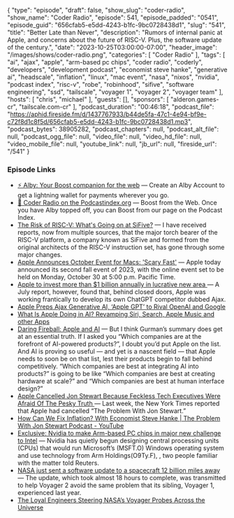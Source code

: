 {
  "type": "episode",
  "draft": false,
  "show_slug": "coder-radio",
  "show_name": "Coder Radio",
  "episode": 541,
  "episode_padded": "0541",
  "episode_guid": "656cfab5-e5dd-4243-b1fc-9bc0728438d1",
  "slug": "541",
  "title": "Better Late than Never",
  "description": "Rumors of internal panic at Apple, and concerns about the future of RISC-V. Plus, the software update of the century.",
  "date": "2023-10-25T03:00:00-07:00",
  "header_image": "/images/shows/coder-radio.png",
  "categories": [
    "Coder Radio"
  ],
  "tags": [
    "ai",
    "ajax",
    "apple",
    "arm-based pc chips",
    "coder radio",
    "coderly",
    "developers",
    "development podcast",
    "economist steve hanke",
    "generative ai",
    "headscale",
    "inflation",
    "linux",
    "mac event",
    "nasa",
    "nixos",
    "nvidia",
    "podcast index",
    "risc-v",
    "robe",
    "robinhood",
    "sifive",
    "software engineering",
    "ssd",
    "tailscale",
    "voyager 1",
    "voyager 2",
    "voyager team"
  ],
  "hosts": [
    "chris",
    "michael"
  ],
  "guests": [],
  "sponsors": [
    "alderon.games-cr",
    "tailscale.com-cr"
  ],
  "podcast_duration": "00:46:18",
  "podcast_file": "https://aphid.fireside.fm/d/1437767933/b44de5fa-47c1-4e94-bf9e-c72f8d1c8f5d/656cfab5-e5dd-4243-b1fc-9bc0728438d1.mp3",
  "podcast_bytes": 38905282,
  "podcast_chapters": null,
  "podcast_alt_file": null,
  "podcast_ogg_file": null,
  "video_file": null,
  "video_hd_file": null,
  "video_mobile_file": null,
  "youtube_link": null,
  "jb_url": null,
  "fireside_url": "/541"
}


### Episode Links

  * [⚡ Alby: Your Boost companion for the web](https://getalby.com/ "⚡ Alby: Your Boost companion for the web") — Create an Alby Account to get a lightning wallet for payments wherever you go. 
  * [🎉 Coder Radio on the Podcastindex.org](https://podcastindex.org/podcast/487548 "🎉 Coder Radio on the Podcastindex.org") — Boost from the Web. Once you have Alby topped off, you can Boost from our page on the Podcast Index.
  * [The Risk of RISC-V: What's Going on at SiFive?](https://morethanmoore.substack.com/p/the-risk-of-risc-v-whats-going-on "The Risk of RISC-V: What's Going on at SiFive?") — I have received reports, now from multiple sources, that the major torch bearer of the RISC-V platform, a company known as SiFive and formed from the original architects of the RISC-V instruction set, has gone through some major changes.
  * [Apple Announces October Event for Macs: 'Scary Fast'](https://www.macrumors.com/2023/10/24/apple-october-mac-event-2023/ "Apple Announces October Event for Macs: 'Scary Fast'") — Apple today announced its second fall event of 2023, with the online event set to be held on Monday, October 30 at 5:00 p.m. Pacific Time. 
  * [Apple to invest more than $1 billion annually in lucrative new area ](https://www.theolympian.com/news/business/article280927628.html "Apple to invest more than $1 billion annually in lucrative new area ") — A July report, however, found that, behind closed doors, Apple was working frantically to develop its own ChatGPT competitor dubbed Ajax. 
  * [Apple Preps Ajax Generative AI, ‘Apple GPT’ to Rival OpenAI and Google](https://www.bloomberg.com/news/articles/2023-07-19/apple-preps-ajax-generative-ai-apple-gpt-to-rival-openai-and-google?leadSource=uverify%20wall "Apple Preps Ajax Generative AI, ‘Apple GPT’ to Rival OpenAI and Google")
  * [What Is Apple Doing in AI? Revamping Siri, Search, Apple Music and other Apps ](https://www.bloomberg.com/news/newsletters/2023-10-22/what-is-apple-doing-in-ai-revamping-siri-search-apple-music-and-other-apps-lo1ffr7p "What Is Apple Doing in AI? Revamping Siri, Search, Apple Music and other Apps ")
  * [Daring Fireball: Apple and AI](https://daringfireball.net/2023/10/apple_and_ai "Daring Fireball: Apple and AI") — But I think Gurman’s summary does get at an essential truth. If I asked you “Which companies are at the forefront of AI-powered products?”, I doubt you’d put Apple on the list. And AI is proving so useful — and yet is a nascent field — that Apple needs to soon be on that list, lest their products begin to fall behind competitively. “Which companies are best at integrating AI into products?” is going to be like “Which companies are best at creating hardware at scale?” and “Which companies are best at human interface design?”
  * [Apple Cancelled Jon Stewart Because Feckless Tech Executives Were Afraid Of The Pesky Truth ](https://www.techdirt.com/2023/10/24/apple-cancelled-jon-stewart-because-feckless-tech-executives-were-afraid-of-the-pesky-truth/ "Apple Cancelled Jon Stewart Because Feckless Tech Executives Were Afraid Of The Pesky Truth ") — Last week, the New York Times reported that Apple had cancelled “The Problem With Jon Stewart.” 
  * [How Can We Fix Inflation? With Economist Steve Hanke | The Problem With Jon Stewart Podcast - YouTube](https://www.youtube.com/watch?v=m4MahOuEdVw "How Can We Fix Inflation? With Economist Steve Hanke | The Problem With Jon Stewart Podcast - YouTube")
  * [Exclusive: Nvidia to make Arm-based PC chips in major new challenge to Intel](https://www.reuters.com/technology/nvidia-make-arm-based-pc-chips-major-new-challenge-intel-2023-10-23/ "Exclusive: Nvidia to make Arm-based PC chips in major new challenge to Intel") — Nvidia has quietly begun designing central processing units (CPUs) that would run Microsoft’s (MSFT.O) Windows operating system and use technology from Arm Holdings(O9Ty.F), , two people familiar with the matter told Reuters.
  * [NASA just sent a software update to a spacecraft 12 billion miles away](https://bgr.com/science/nasa-just-sent-a-software-update-to-a-spacecraft-12-billion-miles-away/ "NASA just sent a software update to a spacecraft 12 billion miles away") — The update, which took almost 18 hours to complete, was transmitted to help Voyager 2 avoid the same problem that its sibling, Voyager 1, experienced last year.
  * [The Loyal Engineers Steering NASA’s Voyager Probes Across the Universe ](https://www.nytimes.com/2017/08/03/magazine/the-loyal-engineers-steering-nasas-voyager-probes-across-the-universe.html "The Loyal Engineers Steering NASA’s Voyager Probes Across the Universe ")


